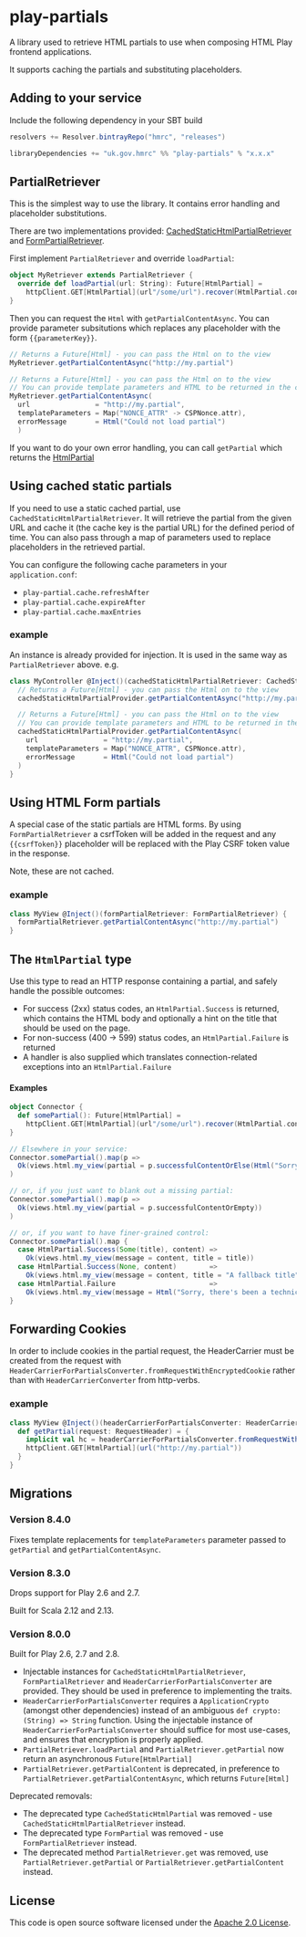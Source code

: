 play-partials
=============



A library used to retrieve HTML partials to use when composing HTML Play frontend applications.

It supports caching the partials and substituting placeholders.

## Adding to your service

Include the following dependency in your SBT build

```scala
resolvers += Resolver.bintrayRepo("hmrc", "releases")

libraryDependencies += "uk.gov.hmrc" %% "play-partials" % "x.x.x"
```

## PartialRetriever

This is the simplest way to use the library. It contains error handling and placeholder substitutions.

There are two implementations provided: [CachedStaticHtmlPartialRetriever](#using-cached-static-partials) and [FormPartialRetriever](#using-html-form-partials).

First implement `PartialRetriever` and override `loadPartial`:

```scala
object MyRetriever extends PartialRetriever {
  override def loadPartial(url: String): Future[HtmlPartial] =
    httpClient.GET[HtmlPartial](url"/some/url").recover(HtmlPartial.connectionExceptionsAsHtmlPartialFailure)
}
```

Then you can request the `Html` with `getPartialContentAsync`. You can provide parameter subsitutions which replaces any placeholder with the form `{{parameterKey}}`.

```scala
// Returns a Future[Html] - you can pass the Html on to the view
MyRetriever.getPartialContentAsync("http://my.partial")

// Returns a Future[Html] - you can pass the Html on to the view
// You can provide template parameters and HTML to be returned in the case of error
MyRetriever.getPartialContentAsync(
  url                = "http://my.partial",
  templateParameters = Map("NONCE_ATTR" -> CSPNonce.attr),
  errorMessage       = Html("Could not load partial")
  )
```

If you want to do your own error handling, you can call `getPartial` which returns the [HtmlPartial](#the-htmlpartial-type)

## Using cached static partials

If you need to use a static cached partial, use `CachedStaticHtmlPartialRetriever`. It will retrieve the partial from the given URL and cache it (the cache key is the partial URL) for the defined period of time. You can also pass through a map of parameters used to replace placeholders in the retrieved partial.

You can configure the following cache parameters in your `application.conf`:
- `play-partial.cache.refreshAfter`
- `play-partial.cache.expireAfter`
- `play-partial.cache.maxEntries`

### example

An instance is already provided for injection. It is used in the same way as `PartialRetriever` above. e.g.

```scala
class MyController @Inject()(cachedStaticHtmlPartialRetriever: CachedStaticHtmlPartialRetriever) {
  // Returns a Future[Html] - you can pass the Html on to the view
  cachedStaticHtmlPartialProvider.getPartialContentAsync("http://my.partial")

  // Returns a Future[Html] - you can pass the Html on to the view
  // You can provide template parameters and HTML to be returned in the case of error
  cachedStaticHtmlPartialProvider.getPartialContentAsync(
    url                = "http://my.partial",
    templateParameters = Map("NONCE_ATTR", CSPNonce.attr),
    errorMessage       = Html("Could not load partial")
  )
}
```

## Using HTML Form partials

A special case of the static partials are HTML forms. By using `FormPartialRetriever` a csrfToken will be added in the request and any `{{csrfToken}}` placeholder will be replaced with the Play CSRF token value in the response.

Note, these are not cached.

### example

```scala
class MyView @Inject()(formPartialRetriever: FormPartialRetriever) {
  formPartialRetriever.getPartialContentAsync("http://my.partial")
}
```

## The `HtmlPartial` type

Use this type to read an HTTP response containing a partial, and safely
handle the possible outcomes:

* For success (2xx) status codes, an `HtmlPartial.Success`
is returned, which contains the HTML body and optionally a hint on the title that
should be used on the page.
* For non-success (400 -> 599) status codes, an `HtmlPartial.Failure` is returned
* A handler is also supplied which translates connection-related exceptions into an
`HtmlPartial.Failure`

#### Examples

```scala
object Connector {
  def somePartial(): Future[HtmlPartial] =
    httpClient.GET[HtmlPartial](url"/some/url").recover(HtmlPartial.connectionExceptionsAsHtmlPartialFailure)
}

// Elsewhere in your service:
Connector.somePartial().map(p =>
  Ok(views.html.my_view(partial = p.successfulContentOrElse(Html("Sorry, there's been a problem retrieving ..."))))
)

// or, if you just want to blank out a missing partial:
Connector.somePartial().map(p =>
  Ok(views.html.my_view(partial = p.successfulContentOrEmpty))
)

// or, if you want to have finer-grained control:
Connector.somePartial().map {
  case HtmlPartial.Success(Some(title), content) =>
    Ok(views.html.my_view(message = content, title = title))
  case HtmlPartial.Success(None, content)        =>
    Ok(views.html.my_view(message = content, title = "A fallback title"))
  case HtmlPartial.Failure                       =>
    Ok(views.html.my_view(message = Html("Sorry, there's been a technical problem retrieving your info"), title = "A fallback title"))
}
```


## Forwarding Cookies

In order to include cookies in the partial request, the HeaderCarrier must be created from the request with `HeaderCarrierForPartialsConverter.fromRequestWithEncryptedCookie` rather than with `HeaderCarrierConverter` from http-verbs.

### example

```scala
class MyView @Inject()(headerCarrierForPartialsConverter: HeaderCarrierForPartialsConverter) {
  def getPartial(request: RequestHeader) = {
    implicit val hc = headerCarrierForPartialsConverter.fromRequestWithEncryptedCookie(request)
    httpClient.GET[HtmlPartial](url("http://my.partial"))
  }
}
```


## Migrations

### Version 8.4.0

Fixes template replacements for `templateParameters` parameter passed to `getPartial` and `getPartialContentAsync`.

### Version 8.3.0

Drops support for Play 2.6 and 2.7.

Built for Scala 2.12 and 2.13.

### Version 8.0.0

Built for Play 2.6, 2.7 and 2.8.

- Injectable instances for `CachedStaticHtmlPartialRetriever`, `FormPartialRetriever` and `HeaderCarrierForPartialsConverter` are provided. They should be used in preference to implementing the traits.
- `HeaderCarrierForPartialsConverter` requires a `ApplicationCrypto` (amongst other dependencies) instead of an ambiguous `def crypto: (String) => String` function. Using the injectable instance of `HeaderCarrierForPartialsConverter` should suffice for most use-cases, and ensures that encryption is properly applied.
- `PartialRetriever.loadPartial` and `PartialRetriever.getPartial` now return an asynchronous `Future[HtmlPartial]`
- `PartialRetriever.getPartialContent` is deprecated, in preference to `PartialRetriever.getPartialContentAsync`, which returns `Future[Html]`

Deprecated removals:
- The deprecated type `CachedStaticHtmlPartial` was removed - use `CachedStaticHtmlPartialRetriever` instead.
- The deprecated type `FormPartial` was removed - use `FormPartialRetriever` instead.
- The deprecated method `PartialRetriever.get` was removed, use `PartialRetriever.getPartial` or `PartialRetriever.getPartialContent` instead.


## License ##

This code is open source software licensed under the [Apache 2.0 License]("http://www.apache.org/licenses/LICENSE-2.0.html").
